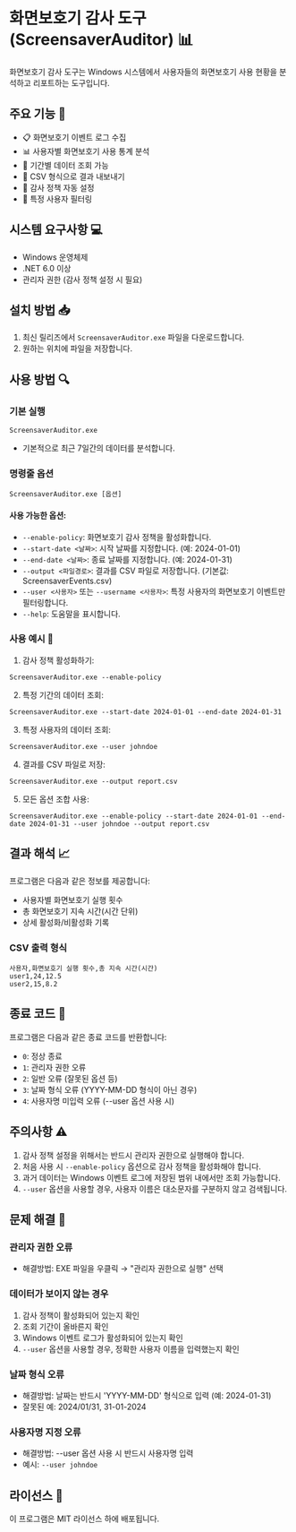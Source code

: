 # 화면보호기 감사 도구 (ScreensaverAuditor) 📊

화면보호기 감사 도구는 Windows 시스템에서 사용자들의 화면보호기 사용 현황을 분석하고 리포트하는 도구입니다.

## 주요 기능 🌟

- 📋 화면보호기 이벤트 로그 수집
- 📊 사용자별 화면보호기 사용 통계 분석
- 📅 기간별 데이터 조회 가능
- 📁 CSV 형식으로 결과 내보내기
- 🔐 감사 정책 자동 설정
- 👤 특정 사용자 필터링

## 시스템 요구사항 💻

- Windows 운영체제
- .NET 6.0 이상
- 관리자 권한 (감사 정책 설정 시 필요)

## 설치 방법 📥

1. 최신 릴리즈에서 `ScreensaverAuditor.exe` 파일을 다운로드합니다.
2. 원하는 위치에 파일을 저장합니다.

## 사용 방법 🔍

### 기본 실행
```
ScreensaverAuditor.exe
```
- 기본적으로 최근 7일간의 데이터를 분석합니다.

### 명령줄 옵션

```
ScreensaverAuditor.exe [옵션]
```

#### 사용 가능한 옵션:
- `--enable-policy`: 화면보호기 감사 정책을 활성화합니다.
- `--start-date <날짜>`: 시작 날짜를 지정합니다. (예: 2024-01-01)
- `--end-date <날짜>`: 종료 날짜를 지정합니다. (예: 2024-01-31)
- `--output <파일경로>`: 결과를 CSV 파일로 저장합니다. (기본값: ScreensaverEvents.csv)
- `--user <사용자>` 또는 `--username <사용자>`: 특정 사용자의 화면보호기 이벤트만 필터링합니다.
- `--help`: 도움말을 표시합니다.

### 사용 예시 📝

1. 감사 정책 활성화하기:
```
ScreensaverAuditor.exe --enable-policy
```

2. 특정 기간의 데이터 조회:
```
ScreensaverAuditor.exe --start-date 2024-01-01 --end-date 2024-01-31
```

3. 특정 사용자의 데이터 조회:
```
ScreensaverAuditor.exe --user johndoe
```

4. 결과를 CSV 파일로 저장:
```
ScreensaverAuditor.exe --output report.csv
```

5. 모든 옵션 조합 사용:
```
ScreensaverAuditor.exe --enable-policy --start-date 2024-01-01 --end-date 2024-01-31 --user johndoe --output report.csv
```

## 결과 해석 📈

프로그램은 다음과 같은 정보를 제공합니다:
- 사용자별 화면보호기 실행 횟수
- 총 화면보호기 지속 시간(시간 단위)
- 상세 활성화/비활성화 기록

### CSV 출력 형식
```
사용자,화면보호기 실행 횟수,총 지속 시간(시간)
user1,24,12.5
user2,15,8.2
```

## 종료 코드 📝

프로그램은 다음과 같은 종료 코드를 반환합니다:

- `0`: 정상 종료
- `1`: 관리자 권한 오류
- `2`: 일반 오류 (잘못된 옵션 등)
- `3`: 날짜 형식 오류 (YYYY-MM-DD 형식이 아닌 경우)
- `4`: 사용자명 미입력 오류 (--user 옵션 사용 시)

## 주의사항 ⚠️

1. 감사 정책 설정을 위해서는 반드시 관리자 권한으로 실행해야 합니다.
2. 처음 사용 시 `--enable-policy` 옵션으로 감사 정책을 활성화해야 합니다.
3. 과거 데이터는 Windows 이벤트 로그에 저장된 범위 내에서만 조회 가능합니다.
4. `--user` 옵션을 사용할 경우, 사용자 이름은 대소문자를 구분하지 않고 검색됩니다.

## 문제 해결 🔧

### 관리자 권한 오류
- 해결방법: EXE 파일을 우클릭 → "관리자 권한으로 실행" 선택

### 데이터가 보이지 않는 경우
1. 감사 정책이 활성화되어 있는지 확인
2. 조회 기간이 올바른지 확인
3. Windows 이벤트 로그가 활성화되어 있는지 확인
4. `--user` 옵션을 사용할 경우, 정확한 사용자 이름을 입력했는지 확인

### 날짜 형식 오류
- 해결방법: 날짜는 반드시 'YYYY-MM-DD' 형식으로 입력 (예: 2024-01-31)
- 잘못된 예: 2024/01/31, 31-01-2024

### 사용자명 지정 오류
- 해결방법: --user 옵션 사용 시 반드시 사용자명 입력
- 예시: `--user johndoe`

## 라이선스 📜

이 프로그램은 MIT 라이선스 하에 배포됩니다.